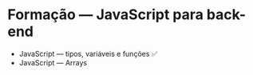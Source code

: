 # Formação — JavaScript para back-end

- JavaScript — tipos, variáveis e funções ✅
- JavaScript — Arrays